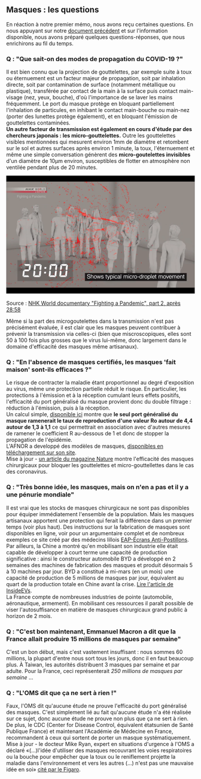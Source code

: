 ## Masques : les questions

En réaction à notre premier mémo, nous avons reçu certaines questions. 
En nous appuyant sur notre [document précédent](Analyseportdemasque29mars.md) et sur l'information disponible, nous avons préparé quelques questions-réponses, que nous enrichirons au fil du temps.

### Q : "Que sait-on des modes de propagation du COVID-19 ?"
Il est bien connu que la projection de gouttelettes, par exemple suite à toux ou éternuement est un facteur majeur de propagation, soit par inhalation directe, soit par contamination de surface (notamment métallique ou plastique), transférée par contact de la main à la surface puis contact main-visage (nez, yeux, bouche), d'où l'importance de se laver les mains fréquemment. Le port du masque protège en bloquant partiellement l'inhalation de particules, en inhibant le contact main-bouche ou main-nez (porter des lunettes protège également), et en bloquant l'émission de gouttelettes contaminées.  
**Un autre facteur de transmission est également en cours d'étude par des chercheurs japonais : les micro-gouttelettes.** Outre les gouttelettes visibles mentionnées qui mesurent environ 1mm de diamètre et retombent sur le sol et autres surfaces après environ 1 minute, la toux, l'éternuement et même une simple conversation génèrent des **micro-goutelettes invisibles** d'un diamètre de 10µm environ, susceptibles de flotter en atmosphère non ventilée pendant plus de 20 minutes.  

<img src="https://github.com/fsteiner/K81/blob/master/NHK_screenshot.png" width="600">  
  
Source : [NHK World documentary "Fighting a Pandemic", part 2, après 28:58](https://www3.nhk.or.jp/nhkworld/en/ondemand/video/5001289/#)

Même si la part des microgoutelettes dans la transmission n'est pas précisément évaluée, il est clair que les masques peuvent contribuer à prévenir la transmission via celles-ci (bien que miscroscopiques, elles sont 50 à 100 fois plus grosses que le virus lui-même, donc largement dans le domaine d'efficacité des masques même artisanaux).

### Q : "En l'absence de masques certifiés, les masques 'fait maison' sont-ils efficaces ?"
Le risque de contracter la maladie étant proportionnel au degré d'exposition au virus, même une protection partielle réduit le risque. En particulier, les protections à l'émission et à la réception cumulant leurs effets positifs, l'efficacité du port généralisé du masque provient donc du double filtrage : réduction à l'émission, puis à la réception.  
Un calcul simple, [disponible ici](Impact.md) montre que **le seul port généralisé du masque ramenerait le taux de reproduction d'une valeur Ro autour de 4,4 autour de 1,3 à 1,1** ce qui permettrait en association avec d'autres mesures de ramener le coefficient R au-dessous de 1 et donc de stopper la propagation de l'épidémie.  
L'AFNOR a developpé des modèles de masques, [disponibles en téléchargement sur son site](https://www.afnor.org/actualites/coronavirus-telechargez-le-modele-de-masque-barriere/).  
Mise à jour - [un article du magazine Nature](https://www.nature.com/articles/s41591-020-0843-2) montre l'efficacité des masques chirurgicaux pour bloquer les gouttelettes et micro-gouttellettes dans le cas des coronavirus.

### Q : "Très bonne idée, les masques, mais on n'en a pas et il y a une pénurie mondiale"
Il est vrai que les stocks de masques chirurgicaux ne sont pas disponibles pour équiper immédiatement l'ensemble de la population. Mais les masques artisanaux apportent une protection qui ferait la différence dans un premier temps (voir plus haut). Des instructions sur la fabrication de masques sont disponibles en ligne, voir pour un argumentaire complet et de nombreux exemples ce site créé par des médecins lillois [EAP-Écrans Anti-Postillons](http://stop-postillons.fr/).  
Par ailleurs, la Chine a montré qu'en mobilisant son industrie elle était capable de développer à court terme une capacité de production significative : ainsi le constructeur automobile BYD a développé en 2 semaines des machines de fabrication des masques et produit désormais 5 à 10 machines par jour. BYD a constitué à mi-mars (en un mois) une capacité de production de 5 millions de masques par jour, équivalent au quart de la production totale en Chine avant la crise. [Lire l'article de InsideEVs](https://insideevs.com/news/404692/byd-world-largest-face-mask-factory/).  
La France compte de nombreuses industries de pointe (automobile, aéronautique, armement). En mobilisant ces ressources il paraît possible de viser l'autosuffisance en matière de masques chirurgicaux grand public à horizon de 2 mois.

### Q : "C'est bon maintenant, Emmanuel Macron a dit que la France allait produire 15 millions de masques par semaine"
C'est un bon début, mais c'est vastement insuffisant : nous sommes 60 millions, la plupart d'entre nous sort tous les jours, donc il en faut beaucoup plus.
À Taiwan, les autorités distribuent 3 masques par semaine et par adulte. Pour la France, ceci représenterait *250 millions de masques par semaine* ...

### Q : "L'OMS dit que ça ne sert à rien !"
Faux, l'OMS dit qu'aucune étude ne prouve l'efficacité du port généralisé des masques. C'est simplement lié au fait qu'aucune étude n'a été réalisée sur ce sujet, donc aucune étude ne prouve non plus que ça ne sert à rien.
De plus, le CDC (Center for Disease Control, équivalent étatsunien de Santé Publique France) et maintenant l'Académie de Médecine en France, recommandent à ceux qui sortent de porter un masque systématiquement.  
Mise à jour - le docteur Mike Ryan, expert en situations d'urgence à l'OMS a déclaré «(...)l'idée d'utiliser des masques recouvrant les voies respiratoires ou la bouche pour empêcher que la toux ou le reniflement projette la maladie dans l'environnement et vers les autres (...) n'est pas une mauvaise idée en soi» [cité par le Figaro](https://www.lefigaro.fr/flash-actu/coronavirus-l-oms-ouvre-la-voie-a-un-usage-elargi-des-masques-20200403).
